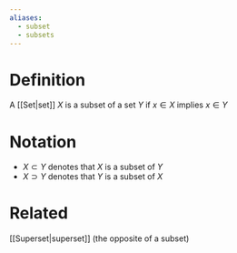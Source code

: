 ```yaml
---
aliases:
  - subset
  - subsets
---
```

# Definition
A [[Set|set]] $X$ is a subset of a set $Y$ if $x \in X$ implies $x \in Y$
# Notation
- $X \subset Y$ denotes that $X$ is a subset of $Y$
- $X \supset Y$ denotes that $Y$ is a subset of $X$
# Related
[[Superset|superset]] (the opposite of a subset)
